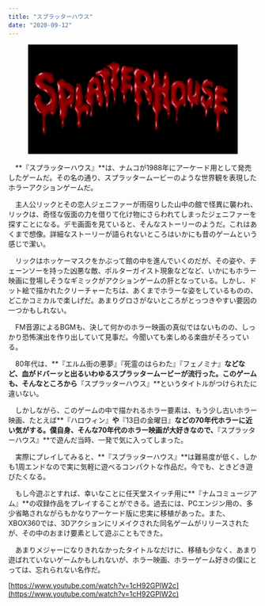 ```yaml
---
title: "スプラッターハウス"
date: "2020-09-12"
---
```


<figure>

![](assets/n60752be077e1_2a43e2b983a37c948d469f72bd99eff1.jpg)

</figure>

　**『スプラッターハウス』**は、ナムコが1988年にアーケード用として発売したゲームだ。その名の通り、スプラッタームービーのような世界観を表現したホラーアクションゲームだ。

　主人公リックとその恋人ジェニファーが雨宿りした山中の館で怪異に襲われ、リックは、奇怪な仮面の力を借りて化け物にさらわれてしまったジェニファーを探すことになる。デモ画面を見ていると、そんなストーリーのようだ。これはあくまで想像。詳細なストーリーが語られないところはいかにも昔のゲームという感じで潔い。

　リックはホッケーマスクをかぶって館の中を進んでいくのだが、その姿や、チェーンソーを持った凶悪な敵、ポルターガイスト現象などなど、いかにもホラー映画に登場しそうなギミックがアクションゲームの肝となっている。しかし、ドット絵で描かれたクリーチャーたちは、あくまでホラーな姿をしているものの、どこかコミカルで楽しげだ。あまりグロさがないところがとっつきやすい要因の一つかもしれない。

　FM音源によるBGMも、決して何かのホラー映画の真似ではないものの、しっかり恐怖演出を作り出していて見事だ。今聞いても楽しめる楽曲がそろっている。

　80年代は、**『エルム街の悪夢』『死霊のはらわた』『フェノミナ』**などなど、血がドバーッと出るいわゆるスプラッタームービーが流行った。このゲームも、そんなところから**『スプラッターハウス』**というタイトルがつけられたに違いない。

　しかしながら、このゲームの中で描かれるホラー要素は、もう少し古いホラー映画、たとえば**『ハロウィン』**や**『13日の金曜日』**などの70年代ホラーに近い気がする。僕自身、そんな70年代のホラー映画が大好きなので、**『スプラッターハウス』**で遊んだ当時、一発で気に入ってしまった。

　実際にプレイしてみると、**『スプラッターハウス』**は難易度が低く、しかも1周エンドなので実に気軽に遊べるコンパクトな作品だ。今でも、ときどき遊びたくなる。

　もし今遊ぶとすれば、幸いなことに任天堂スイッチ用に**『ナムコミュージアム』**の収録作品をプレイすることができる。過去には、PCエンジン用の、多少省略されながらもかなりアーケード版に忠実に移植があった。また、XBOX360では、3Dアクションにリメイクされた同名ゲームがリリースされたが、その中のおまけ要素として遊ぶこともできた。

　あまりメジャーになりきれなかったタイトルなだけに、移植も少なく、あまり遊ばれていないゲームかもしれないが、ホラー映画、ホラーゲーム好きの僕にとっては、忘れられない名作だ。

[https://www.youtube.com/watch?v=1cH92GPlW2c](https://www.youtube.com/watch?v=1cH92GPlW2c)
